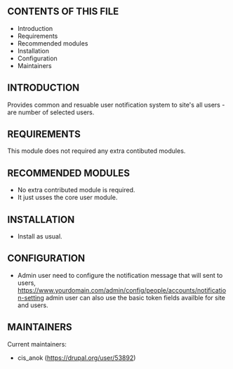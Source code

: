 CONTENTS OF THIS FILE
---------------------

 * Introduction
 * Requirements
 * Recommended modules
 * Installation
 * Configuration
 * Maintainers

INTRODUCTION
------------

 Provides common and resuable user notification system to site's all users -
 are number of selected users.

REQUIREMENTS
------------

This module does not required any extra contibuted modules.

RECOMMENDED MODULES
-------------------

 * No extra contributed module is required.
 * It just usses the core user module.

INSTALLATION
------------

 * Install as usual.

CONFIGURATION
-------------

 * Admin user need to configure the notification message that will sent to
   users,
   https://www.yourdomain.com/admin/config/people/accounts/notification-setting
   admin user can also use the basic token fields availble for site and users.

MAINTAINERS
-----------

Current maintainers:

 * cis_anok (https://drupal.org/user/53892)
